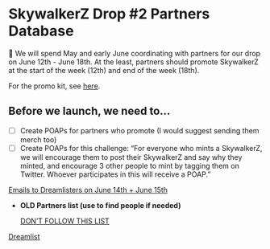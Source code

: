 # SkywalkerZ Drop #2 Partners Database

<aside>
🌄 We will spend May and early June coordinating with partners for our drop on June 12th - June 18th. At the least, partners should promote SkywalkerZ at the start of the week (12th) and end of the week (18th).

For the promo kit, see [here](../../../Evergreen%20Documents%20976d2984e99f4146b4283457a2303a7c/Evergreen%20Documents%20Database%20db1ccc6322ae474dba4b59d6b687d080/SkywalkerZ%20Strategy%20Hub%20f782c8df3cb44800a4907d056c661a3c.md).

</aside>

## Before we launch, we need to...

- [ ]  Create POAPs for partners who promote (I would suggest sending them merch too)
- [ ]  Create POAPs for this challenge: “For everyone who mints a SkywalkerZ, we will encourage them to post their SkywalkerZ and say why they minted, and encourage 3 other people to mint by tagging them on Twitter. Whoever participates in this will receive a POAP.”

[Emails to Dreamlisters on June 14th + June 15th](SkywalkerZ%20Drop%20#2%20Partners%20Database%20248202e2fb3b478590291b681e5f0755/Emails%20to%20Dreamlisters%20on%20June%2014th%20+%20June%2015th%208415e25eaa0341178638bb2f9794ff5f.md)

- **OLD Partners list (use to find people if needed)**
    
    [DON’T FOLLOW THIS LIST ](SkywalkerZ%20Drop%20#2%20Partners%20Database%20248202e2fb3b478590291b681e5f0755/DON%E2%80%99T%20FOLLOW%20THIS%20LIST%20577b908ad00747589c8adb4efa889b25.csv)
    

[Dreamlist ](SkywalkerZ%20Drop%20#2%20Partners%20Database%20248202e2fb3b478590291b681e5f0755/Dreamlist%20b6abaf02d0954147865848dde5eee4bf.csv)